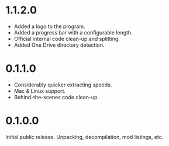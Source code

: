 # 1.1.2.0
* Added a logo to the program.
* Added a progress bar with a configurable length.
* Official internal code clean-up and splitting.
* Added One Drive directory detection.

# 0.1.1.0
* Considerably quicker extracting speeds.
* Mac & Linux support.
* Behind-the-scenes code clean-up.

# 0.1.0.0
Initial public release. Unpacking, decompilation, mod listings, etc.